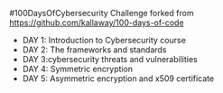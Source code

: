 #100DaysOfCybersecurity Challenge
forked from https://github.com/kallaway/100-days-of-code

- DAY 1: Introduction to Cybersecurity course
- DAY 2: The frameworks and standards
- DAY 3:cybersecurity threats and vulnerabilities
- DAY 4: Symmetric encryption
- DAY 5: Asymmetric encryption and x509 certificate
